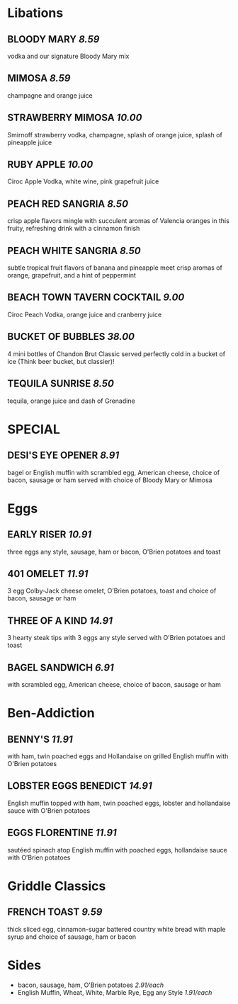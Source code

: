 # Libations

## BLOODY MARY *8.59*
vodka and our signature Bloody Mary mix

## MIMOSA *8.59*
champagne and orange juice

## STRAWBERRY MIMOSA *10.00*
Smirnoff strawberry vodka, champagne, splash of orange juice, splash of pineapple juice

## RUBY APPLE *10.00*
Ciroc Apple Vodka, white wine, pink grapefruit juice 

## PEACH RED SANGRIA *8.50*
crisp apple flavors mingle with succulent aromas of Valencia oranges in this fruity, refreshing drink with a cinnamon finish

## PEACH WHITE SANGRIA *8.50*
subtle tropical fruit flavors of banana and pineapple meet crisp aromas of orange, grapefruit, and a hint of peppermint

## BEACH TOWN TAVERN COCKTAIL *9.00*
Ciroc Peach Vodka, orange juice and cranberry juice

## BUCKET OF BUBBLES *38.00*
4 mini bottles of Chandon Brut Classic served perfectly cold in a bucket of ice (Think beer bucket, but classier)! 

## TEQUILA SUNRISE *8.50*
tequila, orange juice and dash of Grenadine


# SPECIAL

## DESI'S EYE OPENER *8.91*
bagel or English muffin with scrambled egg, American cheese, choice of bacon, sausage or ham served with choice of Bloody Mary or Mimosa


# Eggs

## EARLY RISER *10.91*
three eggs any style, sausage, ham or bacon, O'Brien potatoes and toast

## 401 OMELET *11.91*
3 egg Colby-Jack cheese omelet, O’Brien potatoes, toast and choice of bacon, sausage or ham

## THREE OF A KIND *14.91*
3 hearty steak tips with 3 eggs any style served with O'Brien potatoes and toast

## BAGEL SANDWICH *6.91*
with scrambled egg, American cheese, choice of bacon, sausage or ham


# Ben-Addiction

## BENNY'S *11.91*
with ham, twin poached eggs and Hollandaise on grilled English muffin with O'Brien potatoes

## LOBSTER EGGS BENEDICT *14.91*
English muffin topped with ham, twin poached eggs, lobster and hollandaise sauce with O'Brien potatoes

## EGGS FLORENTINE *11.91*
sautéed spinach atop English muffin with poached eggs, hollandaise sauce with O’Brien potatoes


# Griddle Classics

## FRENCH TOAST *9.59*
thick sliced egg, cinnamon-sugar battered country white bread with maple syrup and choice of sausage, ham or bacon


# Sides
* bacon, sausage, ham, O'Brien potatoes *2.91/each*
* English Muffin, Wheat, White, Marble Rye, Egg any Style *1.91/each*
